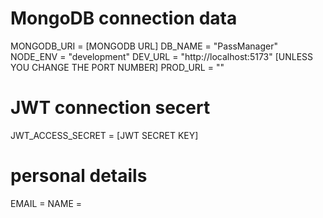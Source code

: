# MongoDB connection data
MONGODB_URI = [MONGODB URL]
DB_NAME = "PassManager"
NODE_ENV = "development"
DEV_URL = "http://localhost:5173" [UNLESS YOU CHANGE THE PORT NUMBER]
PROD_URL = "" 

# JWT connection secert
JWT_ACCESS_SECRET = [JWT SECRET KEY]

# personal details
EMAIL = 
NAME = 